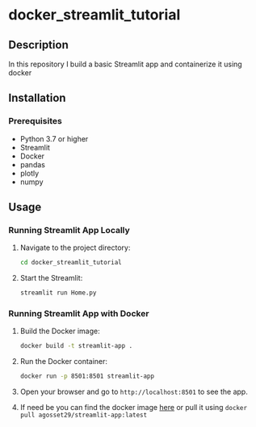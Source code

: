 # docker_streamlit_tutorial

## Description

In this repository I build a basic Streamlit app and containerize it using docker


## Installation

### Prerequisites
- Python 3.7 or higher
- Streamlit
- Docker
- pandas
- plotly
- numpy


## Usage

### Running Streamlit App Locally
1. Navigate to the project directory:

    ```sh
    cd docker_streamlit_tutorial
    ```

2. Start the Streamlit:

    ```sh
    streamlit run Home.py
    ```

### Running Streamlit App with Docker

1. Build the Docker image:
    ```sh
    docker build -t streamlit-app .
    ```

2. Run the Docker container:
    ```sh
    docker run -p 8501:8501 streamlit-app
    ```

3. Open your browser and go to `http://localhost:8501` to see the app.

4. If need be you can find the docker image [here](https://hub.docker.com/r/agosset29/streamlit-app) or pull it using `docker pull agosset29/streamlit-app:latest`